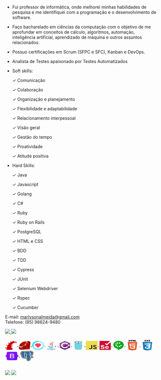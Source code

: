 - Fui professor de informática, onde melhorei minhas habilidades de pesquisa e me identifiquei com a programação e o desenvolvimento de software.


- Faço bacharelado em ciências da computação com o objetivo de me aprofundar em conceitos de cálculo, algoritmos, automação, inteligência artificial, aprendizado de máquina e outros assuntos relacionados.


- Possuo certificações em Scrum (SFPC e SFC), Kanban e DevOps.

- Analista de Testes apaixonado por Testes Automatizados


- Soft skills:

    ✓ Comunicação

    ✓ Colaboração

    ✓ Organização e planejamento

    ✓ Flexibilidade e adaptabilidade

    ✓ Relacionamento interpessoal

    ✓ Visão geral

    ✓ Gestão do tempo

    ✓ Proatividade

    ✓ Atitude positiva


- Hard Skills:

    ✓ Java

    ✓ Javascript

    ✓ Golang

    ✓ C#

    ✓ Ruby

    ✓ Ruby on Rails

    ✓ PostgreSQL

    ✓ HTML e CSS

    ✓ BDD

    ✓ TDD

    ✓ Cypress

    ✓ JUnit

    ✓ Selenium Webdriver

    ✓ Rspec

    ✓ Cucumber




E-mail: marlysonalmeida@gmail.com<br>
Telefone: (85) 98624-9480<br>


<div>
  <a href="https://github.com/MarlysonClingio">
  <img height="180em" src="https://github-readme-stats.vercel.app/api?username=MarlysonClingio&show_icons=true&theme=dracula&include_all_commits=true&count_private=true"/>
  <img height="180em" src="https://github-readme-stats.vercel.app/api/top-langs/?username=MarlysonClingio&layout=compact&langs_count=7&theme=dracula"/>
</div>
  
  <div style="display: inline_block"><br>
    <img align="center" alt="Marlyson-Rails" height="30" width="40" src="https://github.com/devicons/devicon/blob/master/icons/rails/rails-plain.svg">
    <img align="center" alt="Marlyson-Ruby" height="30" width="40" src="https://raw.githubusercontent.com/devicons/devicon/master/icons/ruby/ruby-original.svg">
    <img align="center" alt="Marlyson-Rspec" height="30" width="40" src="https://github.com/devicons/devicon/blob/master/icons/rspec/rspec-original.svg">
    <img align="center" alt="Marlyson-Java" height="30" width="40" src="https://raw.githubusercontent.com/devicons/devicon/master/icons/java/java-original.svg">
    <img align="center" alt="Marlyson-Csharp" height="30" width="40" src="https://raw.githubusercontent.com/devicons/devicon/master/icons/csharp/csharp-original.svg">
    <img align="center" alt="Marlyson-Golang" height="30" width="40" src="https://github.com/devicons/devicon/blob/master/icons/go/go-original.svg">
    <img align="center" alt="Marlyson-Javascript" height="30" width="40" src="https://raw.githubusercontent.com/devicons/devicon/master/icons/javascript/javascript-original.svg">
    <img align="center" alt="Marlyson-Selenium" height="30" width="40" src="https://github.com/devicons/devicon/blob/master/icons/selenium/selenium-original.svg">
    <img align="center" alt="Marlyson-Cucumber" height="30" width="40" src="https://github.com/devicons/devicon/blob/master/icons/cucumber/cucumber-plain.svg">
    <img align="center" alt="Marlyson-HTML" height="35" width="45" src="https://github.com/devicons/devicon/blob/master/icons/html5/html5-original-wordmark.svg">
    <img align="center" alt="Marlyson-CSS" height="35" width="45" src="https://github.com/devicons/devicon/blob/master/icons/css3/css3-original-wordmark.svg">
    <img align="center" alt="Marlyson-Bootstrap" height="35" width="45" src="https://github.com/devicons/devicon/blob/master/icons/bootstrap/bootstrap-original.svg">
    <img align="center" alt="Marlyson-PostgreSQL" height="35" width="45" src="https://github.com/devicons/devicon/blob/master/icons/postgresql/postgresql-original.svg">
</div>
  
  ##
  
<div> 
  <a href = "mailto:marlysonalmeida@gmail.com"><img src="https://img.shields.io/badge/-Gmail-%23333?style=for-the-badge&logo=gmail&logoColor=white" target="_blank"></a>
  <a href="https://www.linkedin.com/in/marlyson-clingio-0275b3a5/" target="_blank"><img src="https://img.shields.io/badge/-LinkedIn-%230077B5?style=for-the-badge&logo=linkedin&logoColor=white" target="_blank"></a>
</div>
